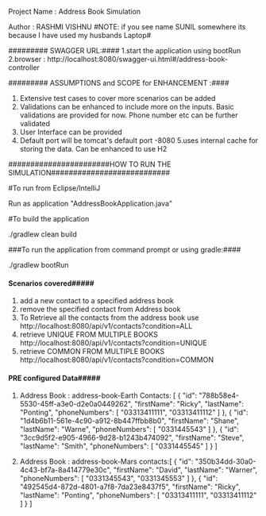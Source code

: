 Project Name : Address Book Simulation

Author : RASHMI VISHNU
#NOTE: if you see name SUNIL somewhere its because I have used my husbands Laptop#

######### SWAGGER URL:####
1.start the application using bootRun
2.browser : http://localhost:8080/swagger-ui.html#/address-book-controller

######### ASSUMPTIONS and SCOPE for ENHANCEMENT :####
1. Extensive test cases to cover more scenarios can be added
2. Validations can be enhanced to include more on the inputs. Basic validations are provided for now. Phone number etc can be further validated
3. User Interface can be provided
4. Default port will be tomcat's default port -8080
5.uses internal cache for storing the data. Can be enhanced to use H2 

#######################HOW TO RUN THE SIMULATION###########################

#To run from Eclipse/IntelliJ

Run as application "AddressBookApplication.java"

#To build the application

./gradlew clean build

###To run the application from command prompt or using gradle:####

./gradlew bootRun

#### Scenarios covered#####
1. add a new contact to a specified address book
2. remove the specified contact from Address book
3. To Retrieve all the contacts from the address book use http://localhost:8080/api/v1/contacts?condition=ALL
4. retrieve UNIQUE FROM MULTIPLE BOOKS http://localhost:8080/api/v1/contacts?condition=UNIQUE
5. retrieve COMMON FROM MULTIPLE BOOKS http://localhost:8080/api/v1/contacts?condition=COMMON

   
#### PRE configured Data#####
1. Address Book : address-book-Earth 
    Contacts: [
                  {
                      "id": "788b58e4-5530-45ff-a3e0-d2e0a0449262",
                      "firstName": "Ricky",
                      "lastName": "Ponting",
                      "phoneNumbers": [
                          "03313411111",
                          "03313411112"
                      ]
                  },
                  {
                      "id": "1d4b6b11-561e-4c90-a912-8b447ffbb8b0",
                      "firstName": "Shane",
                      "lastName": "Warne",
                      "phoneNumbers": [
                          "0331445543"
                      ]
                  },
                  {
                      "id": "3cc9d5f2-e905-4966-9d28-b1243b474092",
                      "firstName": "Steve",
                      "lastName": "Smith",
                      "phoneNumbers": [
                          "0331445545"
                      ]
                  }
              ]

2. Address Book : address-book-Mars
    contacts:[
                 {
                     "id": "350b34dd-30a0-4c43-bf7a-8a414779e30c",
                     "firstName": "David",
                     "lastName": "Warner",
                     "phoneNumbers": [
                         "0331345543",
                         "0331345553"
                     ]
                 },
                 {
                     "id": "492545d4-872d-4801-a7f8-7da23e8437f5",
                     "firstName": "Ricky",
                     "lastName": "Ponting",
                     "phoneNumbers": [
                         "03313411111",
                         "03313411112"
                     ]
                 }
             ]
